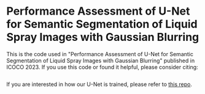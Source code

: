 # Performance Assessment of U-Net for Semantic Segmentation of Liquid Spray Images with Gaussian Blurring

This is the code used in "Performance Assessment of U-Net for Semantic Segmentation of Liquid Spray Images with Gaussian Blurring" published in ICOCO 2023. If you use this code or found it helpful, please consider citing:

```bibtex

```

If you are interested in how our U-Net is trained, please refer to [this repo](https://github.com/lynerlwl/DeepSpray-UNet).
